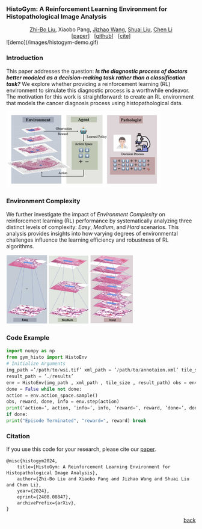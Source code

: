 

### HistoGym: A Reinforcement Learning Environment for Histopathological Image Analysis

<div style="text-align: center;">
    <a href="http://zhibo-liu.com">Zhi-Bo Liu</a>, 
    Xiaobo Pang, 
    <a href="https://xjtuai.com/jizhaowang">Jizhao Wang</a>,
    <a href="https://xjtuai.com/shuailiu">Shuai Liu</a>,
  <a href="https://chenli.group/people/Chen_Li/index.html">Chen Li</a>
</div>


<div style="text-align: center;">
    <a href="https://arxiv.org/abs/2408.08847">[paper]</a> &nbsp;
    <a href="https://github.com/xjtuai/histogym">[github]</a> &nbsp;
    <a href="http://zhibo-liu.com/doc/histogym/bibtex.txt">[cite]</a>
</div>
![demo](/images/histogym-demo.gif)

### Introduction

This paper addresses the question: ***Is the diagnostic process of doctors better modeled as a decision-making task rather than a classification task?*** We explore whether providing a reinforcement learning (RL) environment to simulate this diagnostic process is a worthwhile endeavor. The motivation for this work is straightforward: to create an RL environment that models the cancer diagnosis process using histopathological data.

<img src="/images/histogym-main.jpg" alt="histogym-main" style="zoom: 40%;" />

### Environment Complexity

We further investigate the impact of *Environment Complexity* on reinforcement learning (RL) performance by systematically analyzing three distinct levels of complexity: *Easy*, *Medium*, and *Hard* scenarios. This analysis provides insights into how varying degrees of environmental challenges influence the learning efficiency and robustness of RL algorithms.

<img src="/images/histogym-wsi.jpg" alt="histogym-wsi" style="zoom:33%;" />



### Code Example

```python
import numpy as np
from gym_histo import HistoEnv
# Initialize Arguments
img_path =’/path/to/wsi.tif’ xml_path = ’/path/to/annotaion.xml’ tile_size = 128
result_path = ’./results’
env = HistoEnv(img_path , xml_path , tile_size , result_path) obs = env.reset()
done = False while not done:
action = env.action_space.sample()
obs, reward, done, info = env.step(action)
print(’action=’, action, ’info=’, info, ’reward=’, reward, ’done=’, done) env.render(mode="human")
if done:
print("Episode Terminated", "reward=", reward) break
```

### Citation

If you use this code for your research, please cite our [paper](https://arxiv.org/abs/2408.08847).

```lat
@misc{histogym2024,
    title={HistoGym: A Reinforcement Learning Environment for Histopathological Image Analysis},
    author={Zhi-Bo Liu and Xiaobo Pang and Jizhao Wang and Shuai Liu and Chen Li},
    year={2024},
    eprint={2408.08847},
    archivePrefix={arXiv},
}
```




<div style="text-align: right;">
    <a href="http://zhibo-liu.com">back</a>
</div>